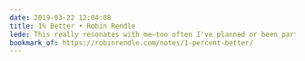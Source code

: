 ```yaml
---
date: 2019-03-22 12:04:08
title: 1% Better • Robin Rendle
lede: This really resonates with me—too often I've planned or been part of planning a big project that fizzles out and burns people out after months. Most of my productivity and positive output has been the outcome of quick, iterative improvements.
bookmark_of: https://robinrendle.com/notes/1-percent-better/
---
```

